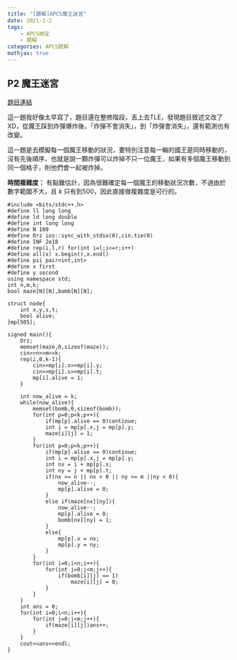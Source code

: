 ```yaml
---
title: "[題解]APCS魔王迷宮"
date: 2021-1-2
tags: 
    - APCS檢定
    - 題解
categories: APCS題解
mathjax: true
---
```


## P2 魔王迷宮
<!--more-->
[題目連結](https://zerojudge.tw/ShowProblem?problemid=g276)

這一題我好像太早寫了，題目還在整修階段，丟上去TLE，發現題目敘述又改了XD，從魔王踩到炸彈爆炸後，「炸彈不會消失」，到「炸彈會消失」，還有範測也有改變。

這一題是去模擬每一個魔王移動的狀況，要特別注意每一輪的國王是同時移動的，沒有先後順序，也就是說一顆炸彈可以炸掉不只一位魔王，如果有多個魔王移動到同一個格子，則他們會一起被炸掉。

**時間複雜度：** 有點難估計，因為很難確定每一個魔王的移動狀況次數，不過由於數字範圍不大，且 $k$ 只有到500，因此直接做複雜度是可行的。

```cpp=
#include <bits/stdc++.h>
#define ll long long
#define ld long double
#define int long long
#define N 100
#define Orz ios::sync_with_stdio(0),cin.tie(0)
#define INF 2e18
#define rep(i,l,r) for(int i=l;i<=r;i++)
#define all(x) x.begin(),x.end()
#define pii pair<int,int>
#define x first
#define y second
using namespace std;
int n,m,k;
bool maze[N][N],bomb[N][N];

struct node{
    int x,y,s,t;
    bool alive;
}mp[505];

signed main(){
    Orz;
    memset(maze,0,sizeof(maze));
    cin>>n>>m>>k;
    rep(i,0,k-1){
        cin>>mp[i].x>>mp[i].y;
        cin>>mp[i].s>>mp[i].t;
        mp[i].alive = 1;
    }
    
    int now_alive = k;
    while(now_alive){
        memset(bomb,0,sizeof(bomb));
        for(int p=0;p<k;p++){
            if(mp[p].alive == 0)continue;
            int i = mp[p].x,j = mp[p].y;
            maze[i][j] = 1;
        }
        for(int p=0;p<k;p++){
            if(mp[p].alive == 0)continue;
            int i = mp[p].x,j = mp[p].y;
            int nx = i + mp[p].s;
            int ny = j + mp[p].t;
            if(nx >= n || nx < 0 || ny >= m ||ny < 0){
                now_alive--;
                mp[p].alive = 0;
            }
            else if(maze[nx][ny]){
                now_alive--;
                mp[p].alive = 0;
                bomb[nx][ny] = 1;
            }
            else{
                mp[p].x = nx;
                mp[p].y = ny;
            }
        }
        for(int i=0;i<n;i++){
            for(int j=0;j<m;j++){
                if(bomb[i][j] == 1)
                    maze[i][j] = 0;
            }
        }
    }
    int ans = 0;
    for(int i=0;i<n;i++){
        for(int j=0;j<m;j++){
            if(maze[i][j])ans++;
        }
    }
    cout<<ans<<endl;
}
```
